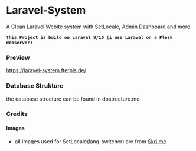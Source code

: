 # Laravel-System
A Clean Laravel Webite system with SetLocale, Admin Dashboard and more

__`This Project is build on Laravel 9/10 (i use Laravel on a Plesk Webserver)`__
<br>

### Preview
https://laravel-system.fternis.de/

### Database Strukture
the database structure can be found in dbstructure.md
<br>

### Credits
#### Images
- all Images used for SetLocale(lang-switcher) are from <a href="https://skrime.eu/other/flag" target="_blank">Skri.me</a>
